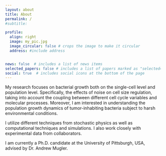 ```yaml
---
layout: about
title: About
permalink: /
#subtitle:

profile:
  align: right
  image: my_pic.jpg
  image_circular: false # crops the image to make it circular
  address: #include address


news: false  # includes a list of news items
selected_papers: false # includes a list of papers marked as "selected={true}"
social: true  # includes social icons at the bottom of the page
---
```

My research focuses on bacterial growth both on the single-cell level and population level. Specifically, the effects of noise on cell size regulation, taking into account the coupling between different cell cycle variables and molecular processes. Moreover, I am interested in understanding the population growth dynamics of tumor-inhabiting bacteria subject to harsh environmental conditions.

I utilize different techniques from stochastic physics as well as computational techniques and simulations. I also work closely with experimental data from collaborators.

 I am currently a Ph.D. candidate at the University of Pittsburgh, USA, advised by Dr. Andrew Mugler.